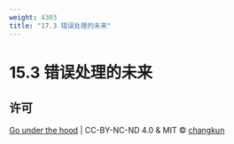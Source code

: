 ```yaml
---
weight: 4303
title: "17.3 错误处理的未来"
---
```


# 15.3 错误处理的未来

## 许可

[Go under the hood](https://github.com/changkun/go-under-the-hood) | CC-BY-NC-ND 4.0 & MIT &copy; [changkun](https://changkun.de)

